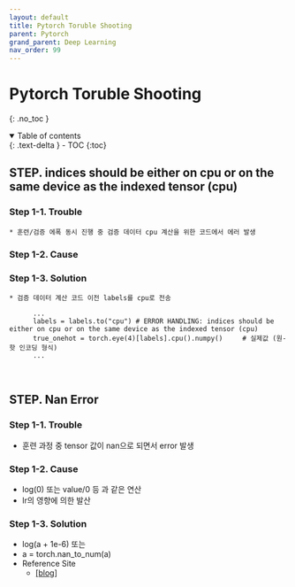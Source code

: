 ```yaml
---
layout: default
title: Pytorch Toruble Shooting
parent: Pytorch
grand_parent: Deep Learning
nav_order: 99
---
```

# Pytorch Toruble Shooting
{: .no_toc }

<details open markdown="block">
  <summary>
    Table of contents
  </summary>
  {: .text-delta }
- TOC
{:toc}
</details>

<!------------------------------------ STEP ------------------------------------>

## STEP. indices should be either on cpu or on the same device as the indexed tensor (cpu)

### Step 1-1. Trouble
    * 훈련/검증 에폭 동시 진행 중 검증 데이터 cpu 계산을 위한 코드에서 에러 발생 

### Step 1-2. Cause

### Step 1-3. Solution
    * 검증 데이터 계산 코드 이전 labels를 cpu로 전송
    
```
      ...
      labels = labels.to("cpu") # ERROR HANDLING: indices should be either on cpu or on the same device as the indexed tensor (cpu)
      true_onehot = torch.eye(4)[labels].cpu().numpy()     # 실제값 (원-핫 인코딩 형식)
      ...
```

<br>

## STEP. Nan Error

### Step 1-1. Trouble
  * 훈련 과정 중 tensor 값이 nan으로 되면서 error 발생

### Step 1-2. Cause
  * log(0) 또는 value/0 등 과 같은 연산
  * lr의 영향에 의한 발산

### Step 1-3. Solution

  * log(a + 1e-6) 또는
  * a = torch.nan_to_num(a)
  * Reference Site
    * [[blog]](https://powerofsummary.tistory.com/165)